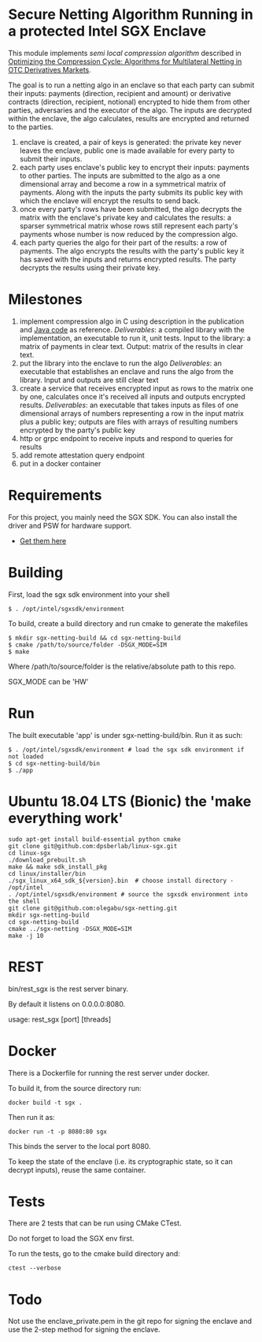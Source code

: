 # Secure Netting Algorithm Running in a protected Intel SGX Enclave


This module implements *semi local compression algorithm* described 
in [Optimizing the Compression Cycle: Algorithms for Multilateral Netting in OTC Derivatives Markets](doc/SSRN-id2273802.pdf). 

The goal is to run a netting algo in an enclave so that each party can submit their inputs: 
payments (direction, recipient and amount) or derivative contracts (direction, recipient, notional) encrypted to hide them
from other parties, adversaries and the executor of the algo. The inputs are decrypted within the enclave, the
algo calculates, results are encrypted and returned to the parties.

1. enclave is created, a pair of keys is generated: the private key never leaves the enclave, public one is made 
available for every party to submit their inputs.
1. each party uses enclave's public key to encrypt their inputs: payments to other parties. The inputs are submitted
to the algo as a one dimensional array and become a row in a symmetrical matrix of payments. Along with the inputs the
party submits its public key with which the enclave will encrypt the results to send back.
1. once every party's rows have been submitted, the algo decrypts the matrix with the enclave's private key and 
calculates the results: a sparser symmetrical matrix whose rows still represent each party's payments whose number is
now reduced by the compression algo.
1. each party queries the algo for their part of the results: a row of payments. The algo encrypts the results with the 
party's public key it has saved with the inputs and returns encrypted results. The party decrypts the results using their private key.
 
 # Milestones
 
1. implement compression algo in C using description in the publication and 
[Java code](doc/SemiLocalCompressionAlgorithm.java) as reference. 
*Deliverables*: a compiled library with the implementation, an executable to run it, unit tests. Input to the library: a 
matrix of payments in clear text. Output: matrix of the results in clear text.
1. put the library into the enclave to run the algo
*Deliverables*: an executable that establishes an enclave and runs the algo from the library. Input and outputs are 
still clear text
1. create a service that receives encrypted input as rows to the matrix one by one, calculates once it's received all
   inputs and outputs encrypted results.
*Deliverables*: an executable that takes inputs as files of one dimensional arrays of numbers representing a row in the
 input matrix plus a public key; outputs are files with arrays of resulting numbers encrypted by the party's public key
1. http or grpc endpoint to receive inputs and respond to queries for results
1. add remote attestation query endpoint
1. put in a docker container 

# Requirements
For this project, you mainly need the SGX SDK.
You can also install the driver and PSW for hardware support.
* [Get them here](https://01.org/intel-software-guard-extensions/downloads)

# Building
First, load the sgx sdk environment into your shell
~~~
$ . /opt/intel/sgxsdk/environment
~~~
To build, create a build directory and run cmake to generate the makefiles
~~~
$ mkdir sgx-netting-build && cd sgx-netting-build
$ cmake /path/to/source/folder -DSGX_MODE=SIM
$ make
~~~
Where /path/to/source/folder is the relative/absolute path to this repo.

SGX_MODE can be 'HW'

# Run
The built executable 'app' is under sgx-netting-build/bin. Run it as such:
~~~
$ . /opt/intel/sgxsdk/environment # load the sgx sdk environment if not loaded
$ cd sgx-netting-build/bin
$ ./app
~~~

# Ubuntu 18.04 LTS (Bionic) the 'make everything work'
~~~
sudo apt-get install build-essential python cmake
git clone git@github.com:dpsberlab/linux-sgx.git
cd linux-sgx
./download_prebuilt.sh
make && make sdk_install_pkg
cd linux/installer/bin
./sgx_linux_x64_sdk_${version}.bin  # choose install directory - /opt/intel
. /opt/intel/sgxsdk/environment # source the sgxsdk environment into the shell
git clone git@github.com:olegabu/sgx-netting.git
mkdir sgx-netting-build
cd sgx-netting-build
cmake ../sgx-netting -DSGX_MODE=SIM
make -j 10
~~~

# REST

bin/rest_sgx is the rest server binary.

By default it listens on 0.0.0.0:8080.

usage:
rest_sgx [port] [threads]

# Docker

There is a Dockerfile for running the rest server under docker.

To build it, from the source directory run:
~~~
docker build -t sgx .
~~~

Then run it as:
~~~
docker run -t -p 8080:80 sgx
~~~~
This binds the server to the local port 8080.

To keep the state of the enclave (i.e. its cryptographic state, so it can decrypt inputs), reuse the same container.

# Tests

There are 2 tests that can be run using CMake CTest.

Do not forget to load the SGX env first.

To run the tests,  go to the cmake build directory and:
~~~
ctest --verbose
~~~


# Todo
Not use the enclave_private.pem in the git repo for signing the enclave and use the 2-step method for signing the enclave.

